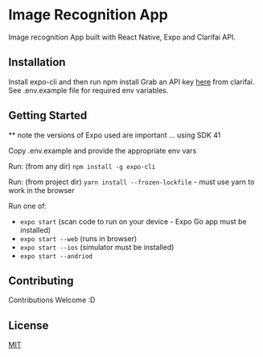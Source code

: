 # Image Recognition App

Image recognition App built with React Native, Expo and Clarifai API.

## Installation

Install expo-cli and then run npm install
Grab an API key <a href='https://www.clarifai.com/'>here</a> from clarifai.
See .env.example file for required env variables.

## Getting Started

** note the versions of Expo used are important ... using SDK 41

Copy .env.example and provide the appropriate env vars 

Run: (from any dir) `npm install -g expo-cli`

Run: (from project dir) `yarn install --frozen-lockfile` - must use yarn to work in the browser

Run one of:

-  `expo start` (scan code to run on your device - Expo Go app must be installed)
- `expo start --web` (runs in browser)
- `expo start --ios` (simulator must be installed)
- `expo start --andriod`

## Contributing

Contributions Welcome :D

## License

[MIT](https://choosealicense.com/licenses/mit/)
